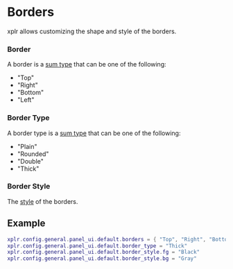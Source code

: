 # Borders

xplr allows customizing the shape and style of the borders.

### Border

A border is a [sum type][2] that can be one of the following:

- "Top"
- "Right"
- "Bottom"
- "Left"

### Border Type

A border type is a [sum type][2] that can be one of the following:

- "Plain"
- "Rounded"
- "Double"
- "Thick"

### Border Style

The [style][1] of the borders.

## Example

```lua
xplr.config.general.panel_ui.default.borders = { "Top", "Right", "Bottom", "Left" }
xplr.config.general.panel_ui.default.border_type = "Thick"
xplr.config.general.panel_ui.default.border_style.fg = "Black"
xplr.config.general.panel_ui.default.border_style.bg = "Gray"
```

[1]: style.md#style
[2]: sum-type.md
